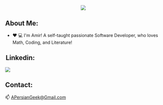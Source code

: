 
<h1 align="center">
  <img src="https://readme-typing-svg.herokuapp.com/?lines=Hello+and+Welcome!;&center=true&font=Vazirmatn&weight=900&duration=3000&pause=1000&height=50&width=600&color=E32934&size=30">
</h1>

## About Me: 

- ❤ 💻  I'm Amir! A self-taught passionate Software Developer, who loves Math, Coding, and Literature!

##  Linkedin:

<div>    
  <a href="https://www.linkedin.com/in/acomputergeek/">
      <img src="https://img.shields.io/badge/linkedin-%230077B5.svg?&style=for-the-badge&logo=linkedin&logoColor=white" />
  </a>
</div>
 
## Contact:

📫 APersianGeek@Gmail.com
